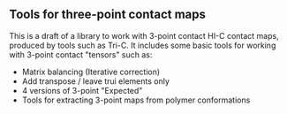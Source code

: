 ## Tools for three-point contact maps 

This is a draft of a library to work with 3-point contact HI-C contact maps, produced by tools such as Tri-C. 
It includes some basic tools for working with 3-point contact "tensors" such as: 

* Matrix balancing (Iterative correction)
* Add transpose / leave trui elements only
* 4 versions of 3-point "Expected" 
* Tools for extracting 3-point maps from polymer conformations 
